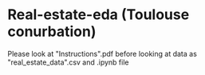 # Real-estate-eda (Toulouse conurbation)

Please look at "Instructions".pdf before looking at data as "real_estate_data".csv and .ipynb file

